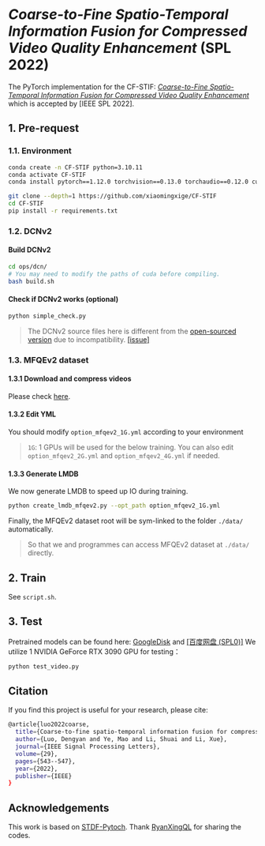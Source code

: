﻿# *Coarse-to-Fine Spatio-Temporal Information Fusion for Compressed Video Quality Enhancement* (SPL 2022)
The PyTorch implementation for the CF-STIF: *[Coarse-to-Fine Spatio-Temporal Information Fusion for Compressed Video Quality Enhancement](https://drive.google.com/file/d/1RlFVFvP-VUMXgbbUHjLAmWarl4sEuCUR/view)* which is accepted by [IEEE SPL 2022].
## 1. Pre-request
### 1.1. Environment
```bash
conda create -n CF-STIF python=3.10.11
conda activate CF-STIF
conda install pytorch==1.12.0 torchvision==0.13.0 torchaudio==0.12.0 cudatoolkit=11.3 -c pytorch

git clone --depth=1 https://github.com/xiaomingxige/CF-STIF
cd CF-STIF
pip install -r requirements.txt
```
### 1.2. DCNv2
#### Build DCNv2

```bash
cd ops/dcn/
# You may need to modify the paths of cuda before compiling.
bash build.sh
```
#### Check if DCNv2 works (optional)

```bash
python simple_check.py
```
> The DCNv2 source files here is different from the [open-sourced version](https://github.com/chengdazhi/Deformable-Convolution-V2-PyTorch) due to incompatibility. [[issue]](https://github.com/open-mmlab/mmediting/issues/84#issuecomment-644974315)

### 1.3. MFQEv2 dataset
#### 1.3.1 Download and compress videos
Please check [here](https://github.com/ryanxingql/mfqev2.0/wiki/MFQEv2-Dataset).
#### 1.3.2 Edit YML
You should modify `option_mfqev2_1G.yml` according to your environment
> `1G`: 1 GPUs will be used for the below training. 
> You can also edit `option_mfqev2_2G.yml` and `option_mfqev2_4G.yml` if needed.

#### 1.3.3 Generate LMDB

We now generate LMDB to speed up IO during training.

```bash
python create_lmdb_mfqev2.py --opt_path option_mfqev2_1G.yml
```


Finally, the MFQEv2 dataset root will be sym-linked to the folder `./data/` automatically.

> So that we and programmes can access MFQEv2 dataset at `./data/` directly.
## 2. Train
See `script.sh`.
## 3. Test

Pretrained models can be found here: [GoogleDisk](https://drive.google.com/drive/folders/152Spbw_uJ31ClImhPi9W91vNY9CGVTfg?usp=sharing) and [[百度网盘 (SPL0)]](https://pan.baidu.com/s/1G7vONgpaY7WHnWvk2Nt2Rg)
We utilize 1 NVIDIA GeForce RTX 3090 GPU for testing：

```bash
python test_video.py
```
## Citation
If you find this project is useful for your research, please cite:

```bash
@article{luo2022coarse,
  title={Coarse-to-fine spatio-temporal information fusion for compressed video quality enhancement},
  author={Luo, Dengyan and Ye, Mao and Li, Shuai and Li, Xue},
  journal={IEEE Signal Processing Letters},
  volume={29},
  pages={543--547},
  year={2022},
  publisher={IEEE}
}
```
## Acknowledgements
This work is based on [STDF-Pytoch](https://github.com/ryanxingql/stdf-pytorch). Thank [RyanXingQL](https://github.com/RyanXingQL) for sharing the codes.
